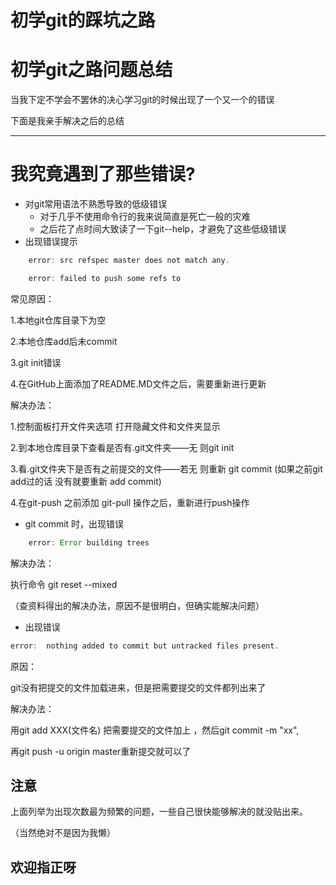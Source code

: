 # 初学git的踩坑之路


# 初学git之路问题总结

当我下定不学会不罢休的决心学习git的时候出现了一个又一个的错误

下面是我亲手解决之后的总结

-------

# 我究竟遇到了那些错误?

* 对git常用语法不熟悉导致的低级错误
    *  对于几乎不使用命令行的我来说简直是死亡一般的灾难
    *  之后花了点时间大致读了一下git--help，才避免了这些低级错误
* 出现错误提示
```javascript
    error: src refspec master does not match any.

    error: failed to push some refs to 
```

   常见原因：

  1.本地git仓库目录下为空
    
   2.本地仓库add后未commit

   3.git init错误
        
   4.在GitHub上面添加了README.MD文件之后，需要重新进行更新

   解决办法：

   1.控制面板打开文件夹选项  打开隐藏文件和文件夹显示

   2.到本地仓库目录下查看是否有.git文件夹——无 则git init

   3.看.git文件夹下是否有之前提交的文件——若无 则重新 git commit 
        (如果之前git add过的话 没有就要重新 add commit)
        
   4.在git-push 之前添加 git-pull 操作之后，重新进行push操作
* git commit 时，出现错误
```javascript
    error: Error building trees  
```
解决办法：
        
   执行命令 git reset --mixed  
        
   （查资料得出的解决办法，原因不是很明白，但确实能解决问题） 
* 出现错误
```javascript
error:  nothing added to commit but untracked files present.
```
   原因：

   git没有把提交的文件加载进来，但是把需要提交的文件都列出来了
        
   解决办法：

   用git add XXX(文件名) 把需要提交的文件加上 ，然后git commit -m "xx",
        

再git push -u origin master重新提交就可以了

## 注意
上面列举为出现次数最为频繁的问题，一些自己很快能够解决的就没贴出来。

（当然绝对不是因为我懒）

##              欢迎指正呀
